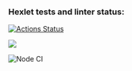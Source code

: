 ### Hexlet tests and linter status:
[![Actions Status](https://github.com/NikitaStarikovF/frontend-project-lvl1/workflows/hexlet-check/badge.svg)](https://github.com/NikitaStarikovF/frontend-project-lvl1/actions)

<a href="https://codeclimate.com/github/NikitaStarikovF/frontend-project-lvl1/maintainability"><img src="https://api.codeclimate.com/v1/badges/602427f0cc82fa16fc4d/maintainability" /></a>

                                                                                               
![Node CI](https://github.com/NikitaStarikovF/frontend-project-lvl1/workflows/Node.jsCI/badge.svg)

